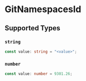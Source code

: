 # GitNamespacesId


## Supported Types

### `string`

```typescript
const value: string = "<value>";
```

### `number`

```typescript
const value: number = 9301.26;
```

